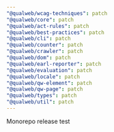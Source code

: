 ```yaml
---
"@qualweb/wcag-techniques": patch
"@qualweb/core": patch
"@qualweb/act-rules": patch
"@qualweb/best-practices": patch
"@qualweb/cli": patch
"@qualweb/counter": patch
"@qualweb/crawler": patch
"@qualweb/dom": patch
"@qualweb/earl-reporter": patch
"@qualweb/evaluation": patch
"@qualweb/locale": patch
"@qualweb/qw-element": patch
"@qualweb/qw-page": patch
"@qualweb/types": patch
"@qualweb/util": patch
---
```


Monorepo release test
